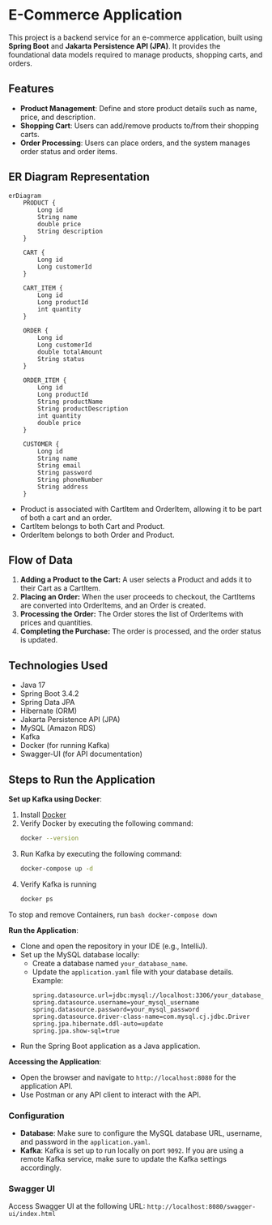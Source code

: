 # E-Commerce Application
This project is a backend service for an e-commerce application, built using **Spring Boot** and **Jakarta Persistence API (JPA)**. It provides the foundational data models required to manage products, shopping carts, and orders.


## Features
- **Product Management**: Define and store product details such as name, price, and description.
- **Shopping Cart**: Users can add/remove products to/from their shopping carts.
- **Order Processing**: Users can place orders, and the system manages order status and order items.


## ER Diagram Representation
```mermaid
erDiagram
    PRODUCT {
        Long id
        String name
        double price
        String description
    }

    CART {
        Long id
        Long customerId
    }

    CART_ITEM {
        Long id
        Long productId
        int quantity
    }

    ORDER {
        Long id
        Long customerId
        double totalAmount
        String status
    }

    ORDER_ITEM {
        Long id
        Long productId
        String productName
        String productDescription
        int quantity
        double price
    }

    CUSTOMER {
        Long id
        String name
        String email
        String password 
        String phoneNumber
        String address
    }
```
- Product is associated with CartItem and OrderItem, allowing it to be part of both a cart and an order.
- CartItem belongs to both Cart and Product.
- OrderItem belongs to both Order and Product.

## Flow of Data
1. **Adding a Product to the Cart:** A user selects a Product and adds it to their Cart as a CartItem.
2. **Placing an Order:** When the user proceeds to checkout, the CartItems are converted into OrderItems, and an Order is created.
3. **Processing the Order:** The Order stores the list of OrderItems with prices and quantities.
4. **Completing the Purchase:** The order is processed, and the order status is updated.

## Technologies Used
- Java 17
- Spring Boot 3.4.2
- Spring Data JPA
- Hibernate (ORM)
- Jakarta Persistence API (JPA)
- MySQL (Amazon RDS)
- Kafka
- Docker (for running Kafka)
- Swagger-UI (for API documentation)


## Steps to Run the Application
**Set up Kafka using Docker**:
1. Install [Docker](https://www.docker.com/)
2. Verify Docker by executing the following command:
    ```bash
    docker --version
    ```
3. Run Kafka by executing the following command:
    ```bash
    docker-compose up -d
    ```
4. Verify Kafka is running
    ```bash
    docker ps
    ```

To stop and remove Containers, run
    ```bash
    docker-compose down
    ```

**Run the Application**:
- Clone and open the repository in your IDE (e.g., IntelliJ).
- Set up the MySQL database locally:
  - Create a database named `your_database_name`.
  - Update the `application.yaml` file with your database details.
    Example:
    ```properties
    spring.datasource.url=jdbc:mysql://localhost:3306/your_database_name
    spring.datasource.username=your_mysql_username
    spring.datasource.password=your_mysql_password
    spring.datasource.driver-class-name=com.mysql.cj.jdbc.Driver
    spring.jpa.hibernate.ddl-auto=update
    spring.jpa.show-sql=true
    ```
- Run the Spring Boot application as a Java application.

**Accessing the Application**:
- Open the browser and navigate to `http://localhost:8080` for the application API.
- Use Postman or any API client to interact with the API.


### Configuration

- **Database**: Make sure to configure the MySQL database URL, username, and password in the `application.yaml`.
- **Kafka**: Kafka is set up to run locally on port `9092`. If you are using a remote Kafka service, make sure to update the Kafka settings accordingly.

### Swagger UI

Access Swagger UI at the following URL: `http://localhost:8080/swagger-ui/index.html`

